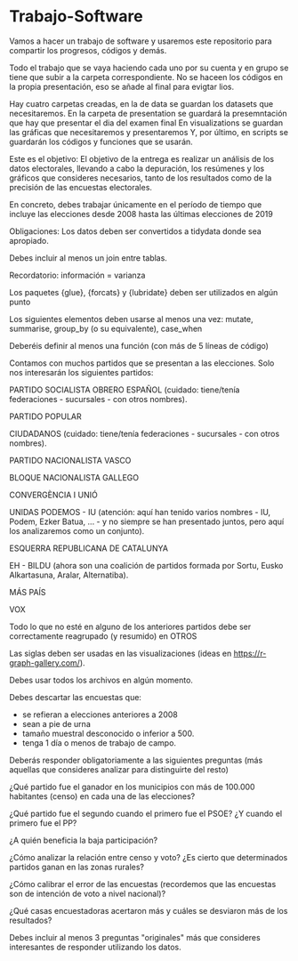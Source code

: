 # Trabajo-Software
Vamos a hacer un trabajo de software y usaremos este repositorio para compartir los progresos, códigos y demás.

Todo el trabajo que se vaya haciendo cada uno por su cuenta y en grupo se tiene que subir a la carpeta correspondiente.
No se haceen los códigos en la propia presentación, eso se añade al final para evigtar lios.

Hay cuatro carpetas creadas, en la de data se guardan los datasets que necesitaremos.
En la carpeta de presentation se guardará la presemntación que hay que presentar el dia del examen final
En visualizations se guardan las gráficas que necesitaremos y presentaremos
Y, por último, en scripts se guardarán los códigos y funciones que se usarán.

Este es el objetivo:
El objetivo de la entrega es realizar un análisis de los datos electorales, llevando a cabo la depuración, los resúmenes y los gráficos que consideres necesarios, tanto de los resultados como de la precisión de las encuestas electorales.

En concreto, debes trabajar únicamente en el período de tiempo que incluye las elecciones desde 2008 hasta las últimas elecciones de 2019

Obligaciones:
Los datos deben ser convertidos a tidydata donde sea apropiado.

Debes incluir al menos un join entre tablas.

Recordatorio: información = varianza

Los paquetes {glue}, {forcats} y {lubridate} deben ser utilizados en algún punto

Los siguientes elementos deben usarse al menos una vez: mutate, summarise, group_by (o su equivalente), case_when

Deberéis definir al menos una función (con más de 5 líneas de código)

Contamos con muchos partidos que se presentan a las elecciones. Solo nos interesarán los siguientes partidos:

PARTIDO SOCIALISTA OBRERO ESPAÑOL (cuidado: tiene/tenía federaciones - sucursales - con otros nombres).

PARTIDO POPULAR

CIUDADANOS (cuidado: tiene/tenía federaciones - sucursales - con otros nombres).

PARTIDO NACIONALISTA VASCO

BLOQUE NACIONALISTA GALLEGO

CONVERGÈNCIA I UNIÓ

UNIDAS PODEMOS - IU (atención: aquí han tenido varios nombres - IU, Podem, Ezker Batua, ... - y no siempre se han presentado juntos, pero aquí los analizaremos como un conjunto).

ESQUERRA REPUBLICANA DE CATALUNYA

EH - BILDU (ahora son una coalición de partidos formada por Sortu, Eusko Alkartasuna, Aralar, Alternatiba).

MÁS PAÍS

VOX

Todo lo que no esté en alguno de los anteriores partidos debe ser correctamente reagrupado (y resumido) en OTROS

Las siglas deben ser usadas en las visualizaciones (ideas en https://r-graph-gallery.com/).

Debes usar todos los archivos en algún momento.

Debes descartar las encuestas que:

-   se refieran a elecciones anteriores a 2008
-   sean a pie de urna
-   tamaño muestral desconocido o inferior a 500.
-   tenga 1 día o menos de trabajo de campo.

Deberás responder obligatoriamente a las siguientes preguntas (más aquellas que consideres analizar para distinguirte del resto)

¿Qué partido fue el ganador en los municipios con más de 100.000 habitantes (censo) en cada una de las elecciones?

¿Qué partido fue el segundo cuando el primero fue el PSOE? ¿Y cuando el primero fue el PP?

¿A quién beneficia la baja participación?

¿Cómo analizar la relación entre censo y voto? ¿Es cierto que determinados partidos ganan en las zonas rurales?

¿Cómo calibrar el error de las encuestas (recordemos que las encuestas son de intención de voto a nivel nacional)?

¿Qué casas encuestadoras acertaron más y cuáles se desviaron más de los resultados?

Debes incluir al menos 3 preguntas "originales" más que consideres interesantes de responder utilizando los datos.
